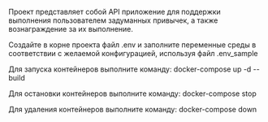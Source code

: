 Проект представляет собой API приложение для поддержки выполнения пользователем 
задуманных привычек, а также вознаграждение за их выполнение.

Создайте в корне проекта файл .env и заполните переменные среды в соответствии с 
желаемой конфигурацией, используя файл .env_sample

Для запуска контейнеров выполните команду:
    docker-compose up -d --build

Для остановки контейнеров выполните команду:
    docker-compose stop

Для удаления контейнеров выполните команду:
    docker-compose down
